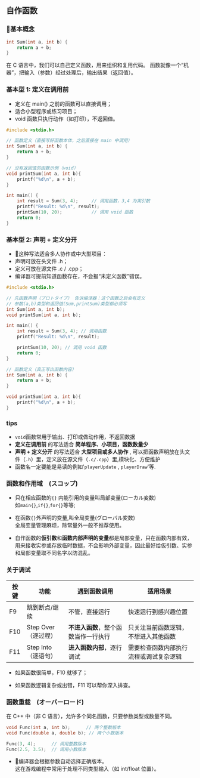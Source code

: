 ## 自作函数

### 🌿基本概念
```c
int Sum(int a, int b) {
    return a + b;
}
```
在 C 语言中，我们可以自己定义函数，用来组织和复用代码。
函数就像一个“机器”，把输入（参数）经过处理后，输出结果（返回值）。

### 基本型 1: 定义在调用前
- 定义在 main() 之前的函数可以直接调用；
- 适合小型程序或练习项目；
- void 函数只执行动作（如打印），不返回值。
```c
#include <stdio.h>

// 函数定义（直接写好函数本体，之后直接在 main 中调用）
int Sum(int a, int b) { 
    return a + b;
}

// 没有返回值的函数示例（void）
void printSum(int a, int b){
    printf("%d\n", a + b);
}

int main() {
    int result = Sum(3, 4);     // 调用函数，3,4 为実引数
    printf("Result: %d\n", result);
    printSum(10, 20);           // 调用 void 函数
    return 0;
}
```

### 基本型 2: 声明 + 定义分开
- 📘这种写法适合多人协作或中大型项目：
- 声明可放在头文件 .h；
- 定义可放在源文件 .c / .cpp；
- 编译器可提前知道函数存在，不会报“未定义函数”错误。
```c
#include <stdio.h>

// 先函数声明（プロトタイプ） 告诉编译器：这个函数之后会有定义
// 参数(a,b)类型和返回值(Sum,printSum)类型都必须写
int Sum(int a, int b);
void printSum(int a, int b);

int main() {
    int result = Sum(3, 4); // 调用函数
    printf("Result: %d\n", result);

    printSum(10, 20); // 调用 void 函数
    return 0;
}

// 函数定义（真正写出函数内容）
int Sum(int a, int b) { 
    return a + b;
}

void printSum(int a, int b){
    printf("%d\n", a + b);
}
```

### tips
-  `void`函数常用于输出、打印或做动作用，不返回数据
-   **定义在调用前** 的写法适合 **简单程序、小项目，函数数量少**
-   **声明 + 定义分开** 的写法适合 **大型项目或多人协作** , 
    可以把函数声明放在头文件（`.h`）里，定义放在源文件（`.c/.cpp`）里,模块化、方便维护
-   函数名一定要能是易读的例如'`playerUpdate` , `playerDraw`'等.


### 函数和作用域　(スコップ)

- 只在相应函数的`{}` 内能引用的变量叫局部变量(ローカル変数)<br>如`main{}`,`if{}`,`for{}`等等;

- 在函数`{}`外声明的变量,叫全局变量(グローバル変数)<br>
全局变量管理麻烦，除常量外一般不推荐使用。

- 自作函数的**仮引数**和**函数内部声明的变量**都是局部变量，只在函数内部有效，用来接收实参或存放临时数据，不会影响外部变量，因此最好给仮引数、实参和局部变量取不同名字以防混乱。

### 关于调试
| 按键  | 功能             | 遇到函数调用               | 适用场景                |
| --- | -------------- | -------------------- | ------------------- |
| F9  | 跳到断点/继续        | 不管，直接运行              | 快速运行到感兴趣位置          |
| F10 | Step Over（逐过程） | **不进入函数**，整个函数当作一行执行 | 只关注当前函数逻辑，不想进入其他函数  |
| F11 | Step Into（逐语句） | **进入函数内部**，逐行调试      | 需要检查函数内部执行流程或调试复杂逻辑 |

- 如果函数很简单，F10 就够了；

- 如果函数逻辑复杂或出错，F11 可以帮你深入排查。

### 函数重载　(オーバーロード)

在 C++ 中（非 C 语言），允许多个同名函数，只要参数类型或数量不同。
```c
void Func(int a, int b);      // 两个整数版本
void Func(double a, double b); // 两个小数版本

Func(3, 4);      // 调用整数版本
Func(2.5, 3.5);  // 调用小数版本
```
- 📘编译器会根据参数自动选择正确版本。<br>
这在游戏编程中常用于处理不同类型输入（如 int/float 位置）。